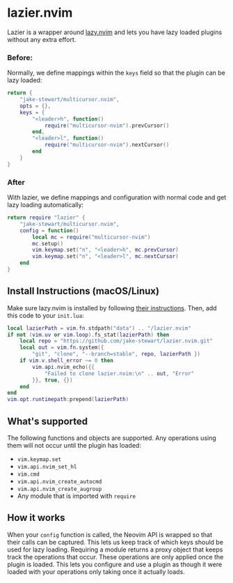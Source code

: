 # lazier.nvim
Lazier is a wrapper around [lazy.nvim](https://lazy.folke.io/) and lets you
have lazy loaded plugins without any extra effort.

### Before:
Normally, we define mappings within the `keys` field so that the plugin can
be lazy loaded:

```lua
return {
    "jake-stewart/multicursor.nvim",
    opts = {},
    keys = {
        "<leader>h", function()
            require("multicursor-nvim").prevCursor()
        end,
        "<leader>l", function()
            require("multicursor-nvim").nextCursor()
        end
    }
}
```

### After
With lazier, we define mappings and configuration with normal code and get
lazy loading automatically: 

```lua
return require "lazier" {
    "jake-stewart/multicursor.nvim",
    config = function()
        local mc = require("multicursor-nvim")
        mc.setup()
        vim.keymap.set("n", "<leader>h", mc.prevCursor)
        vim.keymap.set("n", "<leader>l", mc.nextCursor)
    end
}
```

## Install Instructions (macOS/Linux)
Make sure lazy.nvim is installed by following
[their instructions](https://lazy.folke.io/installation).
Then, add this code to your `init.lua`:

```lua
local lazierPath = vim.fn.stdpath("data") .. "/lazier.nvim"
if not (vim.uv or vim.loop).fs_stat(lazierPath) then
    local repo = "https://github.com/jake-stewart/lazier.nvim.git"
    local out = vim.fn.system({
        "git", "clone", "--branch=stable", repo, lazierPath })
    if vim.v.shell_error ~= 0 then
        vim.api.nvim_echo({{
            "Failed to clone lazier.nvim:\n" .. out, "Error"
        }}, true, {})
    end
end
vim.opt.runtimepath:prepend(lazierPath)
```

## What's supported
The following functions and objects are supported. Any operations using them
will not occur until the plugin has loaded:
- `vim.keymap.set`
- `vim.api.nvim_set_hl`
- `vim.cmd`
- `vim.api.nvim_create_autocmd`
- `vim.api.nvim_create_augroup`
- Any module that is imported with `require`

## How it works
When your `config` function is called, the Neovim API is wrapped so that
their calls can be captured. This lets us keep track of which keys should be
used for lazy loading. Requiring a module returns a proxy object that keeps
track the operations that occur. These operations are only applied once the
plugin is loaded. This lets you configure and use a plugin as though it were
loaded with your operations only taking once it actually loads.
